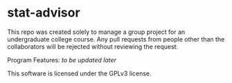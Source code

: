 # stat-advisor
This repo was created solely to manage a group project for an undergraduate college course. Any pull requests from people other than the
collaborators will be rejected without reviewing the request.

Program Features:
*to be updated later*

This software is licensed under the GPLv3 license.
